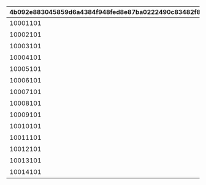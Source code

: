 |4b092e883045859d6a4384f948fed8e87ba0222490c83482f8497ccd2182c8fb|9dd9df6e777c2e312f8a059ddd7cf45a50bffa5da722cc1dd16e955e449c481f|b9d00a0274327c57d363f35e4b8e6508a0476f1b925419605729f9f1c20111b8|c6c01e9013e31bd0e9fe908f234c7a6968296d5e69ab74a187b0d93dc29df7a5|d34675eaa262ce968cd46330ef3dfde29e626aa62cc2db5df8c53b36aaaf6bfc|4d1fb05a956a092e86bb18fb1619a6fd3a3e79b52164ce721f51dc85d4feee31|dcdcdb28f7b30a4ef4d6c8164bf19a260cb24acb094dddd7d90862f345c8f589|c50e95756b1dea9037d5b6056e415ae24e77b45a15f13d7607031e8ac51fe3b7|
| --- | --- | --- | --- | --- | --- | --- | --- |
|10001101|10001|10001|10001101|bgm_M32|10001|タルグム地方|bgm_M32|
|10002101|10002|10002|10002101|bgm_M98|10002|マシーナ地方|bgm_M98_2|
|10003101|10003|10003|10003101|bgm_M106|10003|ランドソル郊外|bgm_M106|
|10004101|10004|10004|10004101|bgm_M112|10004|タパスビーチ周辺|bgm_M112|
|10005101|10005|10005|10005101|bgm_M121|10005|イルシオンの孤島|bgm_M121|
|10006101|10006|10006|10006101|bgm_M128|10006|王都ランドソル|bgm_M128|
|10007101|10007|10007|10007101|bgm_M135|10007|ランドソル近郊|bgm_M135|
|10008101|10008|10008|10008101|bgm_M121|10008|ランドソル近郊|bgm_M121|
|10009101|10009|10009|10009101|bgm_M171|10009|クリスマス|bgm_M171|
|10010101|10010|10010|10010101|bgm_M121|10010|神殿への参道|bgm_M121|
|10011101|10011|10011|10011101|bgm_M189|10011|バレンタイン|bgm_M189|
|10012101|10012|10012|10012101|bgm_M206|10012|王都ランドソル|bgm_M206|
|10013101|10013|10013|10013101|bgm_M215|10013|マナリア|bgm_M215|
|10014101|10014|10014|10014101|bgm_M32|10014|タルグム地方|bgm_M32|